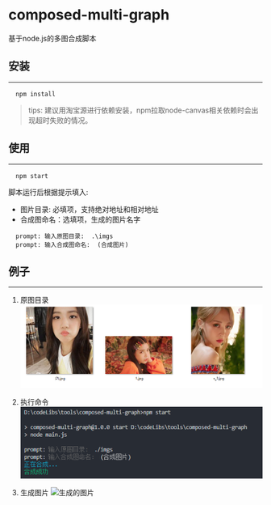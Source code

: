 #  composed-multi-graph

基于node.js的多图合成脚本

## 安装
***

```
  npm install
```

> tips: 建议用淘宝源进行依赖安装，npm拉取node-canvas相关依赖时会出现超时失败的情况。


## 使用
***

```
  npm start
```

脚本运行后根据提示填入:
- 图片目录: 必填项，支持绝对地址和相对地址
- 合成图命名：选填项，生成的图片名字


```
  prompt: 输入原图目录:  .\imgs
  prompt: 输入合成图命名:  (合成图片)
```

## 例子
***

1. 原图目录
![图片目录资源](./md/1.png)

2. 执行命令
![命令行](./md/2.png)

3. 生成图片
![生成的图片](./md/3.png)

